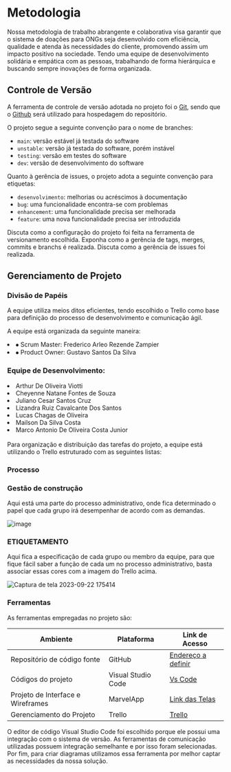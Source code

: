 
# Metodologia

Nossa metodologia de trabalho abrangente e colaborativa visa garantir que o sistema de doações para ONGs seja desenvolvido com eficiência, qualidade e atenda às necessidades do cliente, promovendo assim um impacto positivo na sociedade. Tendo uma equipe de desenvolvimento solidária e empática com as pessoas, trabalhando de forma hierárquica e buscando sempre inovações de forma organizada.

## Controle de Versão

A ferramenta de controle de versão adotada no projeto foi o
[Git](https://git-scm.com/), sendo que o [Github](https://github.com)
será utilizado para hospedagem do repositório.

O projeto segue a seguinte convenção para o nome de branches:

- `main`: versão estável já testada do software
- `unstable`: versão já testada do software, porém instável
- `testing`: versão em testes do software
- `dev`: versão de desenvolvimento do software

Quanto à gerência de issues, o projeto adota a seguinte convenção para
etiquetas:

- `desenvolvimento`: melhorias ou acréscimos à documentação
- `bug`: uma funcionalidade encontra-se com problemas
- `enhancement`: uma funcionalidade precisa ser melhorada
- `feature`: uma nova funcionalidade precisa ser introduzida

Discuta como a configuração do projeto foi feita na ferramenta de versionamento escolhida. Exponha como a gerência de tags, merges, commits e branchs é realizada. Discuta como a gerência de issues foi realizada.

## Gerenciamento de Projeto

### Divisão de Papéis
A equipe utiliza meios ditos eficientes, tendo escolhido o Trello como base para definição do processo de desenvolvimento e comunicação ágil.

A equipe está organizada da seguinte maneira:

<li>⦁	Scrum Master: Frederico Arleo Rezende Zampier</li>
<li>⦁	Product Owner: Gustavo Santos Da Silva</li>

### Equipe de Desenvolvimento:
<li>Arthur De Oliveira Viotti</li>
<li>Cheyenne Natane Fontes de Souza</li>
<li>Juliano Cesar Santos Cruz</li>
<li>Lizandra Ruiz Cavalcante Dos Santos</li>
<li>Lucas Chagas de Oliveira</li>
<li>Mailson Da Silva Costa</li>
<li>Marco Antonio De Oliveira Costa Junior</li>
<br>
Para organização e distribuição das tarefas do projeto, a equipe está utilizando o Trello estruturado com as seguintes listas: 

### Processo

### Gestão de construção

Aqui está uma parte do processo administrativo, onde fica determinado o papel que cada grupo irá desempenhar de acordo com as demandas.

![image](https://github.com/ICEI-PUC-Minas-PMV-SInt/pmv-sint-2023-2-e2-proj-front-t1-group-4/assets/131036723/ccbc9e8d-3abd-4cd6-98e1-893b364c0cef)

### ETIQUETAMENTO

Aqui fica a especificação de cada grupo ou membro da equipe, para que fique fácil saber a função de cada um no processo administrativo, basta associar essas cores com a imagem do Trello acima.

![Captura de tela 2023-09-22 175414](https://github.com/ICEI-PUC-Minas-PMV-SInt/pmv-sint-2023-2-e2-proj-front-t1-group-4/assets/131036723/623ad70e-4c29-468c-9e82-dd1abbae13ce)

### Ferramentas

As ferramentas empregadas no projeto são:

| Ambiente                        | Plataforma      | Link de Acesso                                                                                       |
|---------------------------------|-----------------|------------------------------------------------------------------------------------------------------|
| Repositório de código fonte     | GitHub          | [Endereço a definir](#)           |
| Códigos do projeto           | Visual Studio Code   | [Vs Code](https://code.visualstudio.com)   |
| Projeto de Interface e Wireframes| MarvelApp       | [Link das Telas](https://marvelapp.com)                                                          |
| Gerenciamento do Projeto        | Trello          | [Trello](https://trello.com/invite/b/q6bUeuNk/ATTI45f906a6b35bb265cc698433da606a469FB92E1F/projeto-web-puc-minas-virtual]) |


O editor de código Visual Studio Code foi escolhido porque ele possui uma integração com o
sistema de versão. As ferramentas de comunicação utilizadas possuem
integração semelhante e por isso foram selecionadas. Por fim, para criar
diagramas utilizamos essa ferramenta por melhor captar as
necessidades da nossa solução.

 

